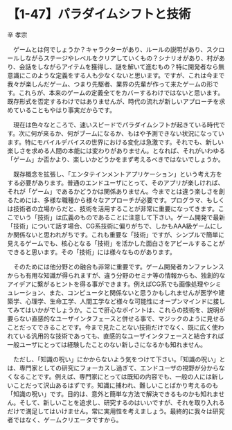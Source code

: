 # 【1-47】パラダイムシフトと技術

<div class="author">辛 孝宗</div>

　ゲームとは何でしょうか？キャラクターがあり、ルールの説明があり、スクロールしながらステージやレベルをクリアしていくもの？シナリオがあり、村があり、会話をしながらアイテムを獲得し、謎を解いて進むもの？特に開発者なら無意識にこのような定義をする人も少なくないと思います。ですが、これは今まで我々が楽しんだゲーム、つまり先駆者、業界の先輩が作って来たゲームの形です。これらが、本来のゲームの定義全てをカバーするわけではないと思います。既存形式を否定するわけではありませんが、時代の流れが新しいアプローチを求めていることもやはり事実だからです。

　現在は色々なところで、速いスピードでパラダイムシフトが起きている時代です。次に何が来るか、何がブームになるか、もはや予測できない状況になっています。特にモバイルデバイスの世界における変化は急激です。それでも、新しい楽しさを求める人間の本能には変わりがありません。となれば、それがいわゆる「ゲーム」か否かより、楽しいかどうかをまず考えるべきではないでしょうか。

　既存概念を拡張し、「エンタテインメントアプリケーション」という考え方をする必要があります。普通のエンドユーザにとって、そのアプリが楽しければ、それが「ゲーム」であるかどうかは関係ありません。今までとは違う楽しさを創るためには、多様な職種から様々なアプローチが必要です。プログラマ、もしくは技術者の立場からだと、技術を活用することが非常に重要になってきます。ここでいう「技術」は広義のものであることに注意して下さい。ゲーム開発で最新「技術」について話す場合、CG系技術に偏りがちで、しかもAAA級ゲームにしか関係ないと思われがちです。これも重要な「技術」ですが、シンプルで簡単に見えるゲームでも、核心となる「技術」を活かした面白さをアピールすることができると思います。その「技術」には様々なものがあります。

　そのためには他分野との融合も非常に重要です。ゲーム開発者カンファレンスからも有用な知識が得られますが、違う分野のセミナ等の情報からも、独創的なアイデアに繋がるヒントを得る事ができます。例えばCG系でも画像処理やシミュレーション、また、コンピュータと関係ないと思うかもしれませんが医学や建築学、心理学、生命工学、人間工学など様々な可能性にオープンマインドに接してみてはいかがでしょうか。ここで肝心なポイントは、これらの技術を、説明が要らない直感的なユーザインタフェースと併せる事で、マジックのように見せることだってできることです。今まで見たことない技術だけでなく、既に広く使われている汎用的な技術であっても、直感的なユーザインタフェースと結合すれば一般ユーザにとっては経験したことのない新しさになるかも知れません。

　ただし、「知識の呪い」にかからないよう気をつけて下さい。「知識の呪い」とは、専門家としての研究にフォーカスし過ぎて、エンドユーザの視野が分からなくなることです。例えば、専門家にとっては既知の内容でも、一般の人には新しいことだって沢山あるはずです。知識に捕われ、難しいことばかり考えるのも「知識の呪い」です。目的は、意外と簡単な方法で解決できるものかも知れません。そして、新しいことを追求し、研究するのはいいですが、それを取り入れるだけで満足してはいけません。常に実用性を考えましょう。最終的に我々は研究者ではなく、ゲームクリエータですから。
